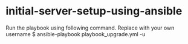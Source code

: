 # initial-server-setup-using-ansible

Run the playbook using following command. Replace <USER> with your own username
$ ansible-playbook playbook_upgrade.yml -u <USER>
